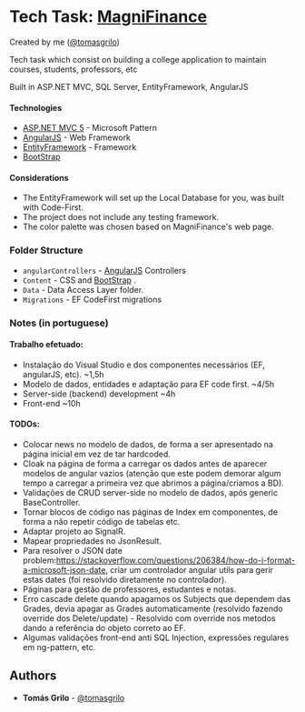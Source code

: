 # Tech Task: [MagniFinance](https://magnifinance.com/)

Created by me ([@tomasgrilo](https://github.com/tomasgrilo))

Tech task which consist on building a college application to maintain courses, students, professors, etc

Built in ASP.NET MVC, SQL Server, EntityFramework, AngularJS

#### Technologies

- [ASP.NET MVC 5](https://dotnet.microsoft.com/apps/aspnet/mvc) - Microsoft Pattern
- [AngularJS](https://angularjs.org/) - Web Framework
- [EntityFramework](https://docs.microsoft.com/en-us/ef/) - Framework
- [BootStrap](https://getbootstrap.com/)

#### Considerations

- The EntityFramework will set up the Local Database for you, was built with Code-First.
- The project does not include any testing framework.
- The color palette was chosen based on MagniFinance's web page.


### Folder Structure

- `angularControllers` - [AngularJS](https://angularjs.org/) Controllers
- `Content` - CSS and [BootStrap](https://getbootstrap.com/) .
- `Data` - Data Access Layer folder.
- `Migrations` - EF CodeFirst migrations

### Notes (in portuguese)

#### Trabalho efetuado:
- Instalação do Visual Studio e dos componentes necessários (EF, angularJS, etc). ~1,5h
- Modelo de dados, entidades e adaptação para EF code first. ~4/5h
- Server-side (backend) development ~4h
- Front-end ~10h

#### TODOs:
- Colocar news no modelo de dados, de forma a ser apresentado na página inicial em vez de tar hardcoded.
- Cloak na página de forma a carregar os dados antes de aparecer modelos de angular vazios (atenção que este podem demorar algum tempo a carregar a primeira vez que abrimos a página/criamos a BD).
- Validações de CRUD server-side no modelo de dados, após generic BaseController.
- Tornar blocos de código nas páginas de Index em componentes, de forma a não repetir código de tabelas etc.
- Adaptar projeto ao SignalR.
- Mapear propriedades no JsonResult.
- Para resolver o JSON date problem:https://stackoverflow.com/questions/206384/how-do-i-format-a-microsoft-json-date, criar um controlador angular utils para gerir estas dates (foi resolvido diretamente no controlador).
- Páginas para gestão de professores, estudantes e notas.
- Erro cascade delete quando apagamos os Subjects que dependem das Grades, devia apagar as Grades automaticamente (resolvido fazendo override dos Delete/update) - Resolvido com override nos metodos dando a referência do objeto correto ao EF.
- Algumas validações front-end anti SQL Injection, expressões regulares em ng-pattern, etc.


## Authors

- **Tomás Grilo** - [@tomasgrilo](https://github.com/tomasgrilo)
